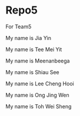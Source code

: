 # Repo5
For Team5

My name is Jia Yin

My name is Tee Mei Yit

My name is Meenanbeega

My name is Shiau See

My name is Lee Cheng Hooi

My name is Ong Jing Wen

My name is Toh Wei Sheng

